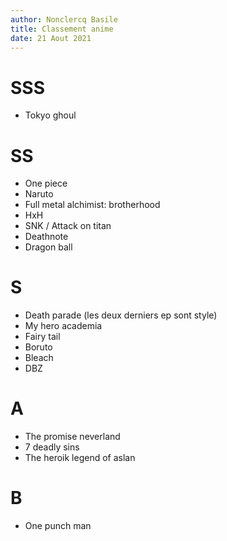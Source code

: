 ```yaml
---
author: Nonclercq Basile
title: Classement anime
date: 21 Aout 2021
---
```


# SSS

* Tokyo ghoul
  
# SS

- One piece
- Naruto 
- Full metal alchimist: brotherhood
- HxH
- SNK / Attack on titan
- Deathnote
- Dragon ball
  
# S

* Death parade (les deux derniers ep sont style)
* My hero academia
* Fairy tail
* Boruto
* Bleach
* DBZ

# A

* The promise neverland
* 7 deadly sins
* The heroik legend of aslan 


# B

* One punch man